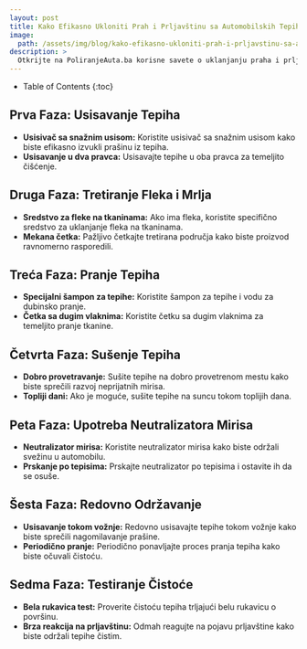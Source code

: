 ```yaml
---
layout: post
title: Kako Efikasno Ukloniti Prah i Prljavštinu sa Automobilskih Tepiha
image: 
  path: /assets/img/blog/kako-efikasno-ukloniti-prah-i-prljavstinu-sa-automobilskih-tepiha_poliranje-auta-ba.png
description: >
  Otkrijte na PoliranjeAutа.ba korisne savete o uklanjanju praha i prljavštine sa automobilskih tepiha. Saznajte kako održavati tepihe čistim i osveženim.
---
```



- Table of Contents
{:toc}


## Prva Faza: Usisavanje Tepiha

- **Usisivač sa snažnim usisom:** Koristite usisivač sa snažnim usisom kako biste efikasno izvukli prašinu iz tepiha.
- **Usisavanje u dva pravca:** Usisavajte tepihe u oba pravca za temeljito čišćenje.

## Druga Faza: Tretiranje Fleka i Mrlja

- **Sredstvo za fleke na tkaninama:** Ako ima fleka, koristite specifično sredstvo za uklanjanje fleka na tkaninama.
- **Mekana četka:** Pažljivo četkajte tretirana područja kako biste proizvod ravnomerno rasporedili.

## Treća Faza: Pranje Tepiha

- **Specijalni šampon za tepihe:** Koristite šampon za tepihe i vodu za dubinsko pranje.
- **Četka sa dugim vlaknima:** Koristite četku sa dugim vlaknima za temeljito pranje tkanine.

## Četvrta Faza: Sušenje Tepiha

- **Dobro provetravanje:** Sušite tepihe na dobro provetrenom mestu kako biste sprečili razvoj neprijatnih mirisa.
- **Topliji dani:** Ako je moguće, sušite tepihe na suncu tokom toplijih dana.

## Peta Faza: Upotreba Neutralizatora Mirisa

- **Neutralizator mirisa:** Koristite neutralizator mirisa kako biste održali svežinu u automobilu.
- **Prskanje po tepisima:** Prskajte neutralizator po tepisima i ostavite ih da se osuše.

## Šesta Faza: Redovno Održavanje

- **Usisavanje tokom vožnje:** Redovno usisavajte tepihe tokom vožnje kako biste sprečili nagomilavanje prašine.
- **Periodično pranje:** Periodično ponavljajte proces pranja tepiha kako biste očuvali čistoću.

## Sedma Faza: Testiranje Čistoće

- **Bela rukavica test:** Proverite čistoću tepiha trljajući belu rukavicu o površinu.
- **Brza reakcija na prljavštinu:** Odmah reagujte na pojavu prljavštine kako biste održali tepihe čistim.